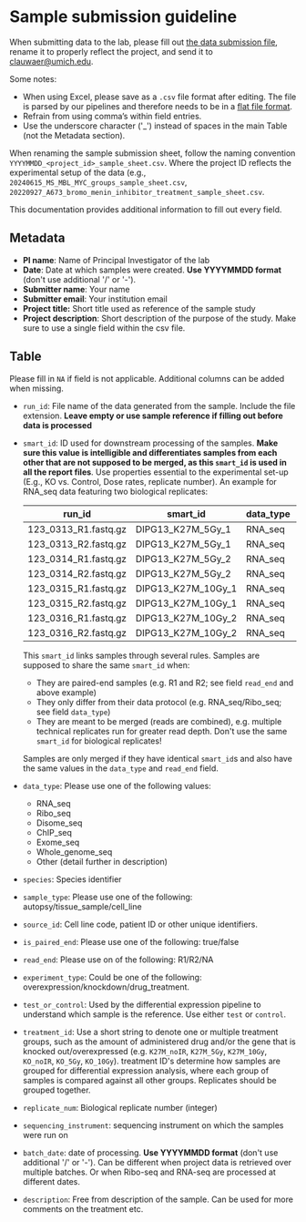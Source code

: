 # Sample submission guideline

When submitting data to the lab, please fill out [the data submission file](https://raw.githubusercontent.com/Prensner-Lab/sample_submission/main/YYYYMMDD_%3Cproject_id%3E_sample_sheet.csv), rename it to properly reflect the project, and send it to [clauwaer@umich.edu](mailto:clauwaer@umich.edu).

Some notes:
  - When using Excel, please save as a `.csv` file format after editing. The file is parsed by our pipelines and therefore needs to be in a [flat file format](https://en.wikipedia.org/wiki/Flat-file_database).
  - Refrain from using comma’s within field entries.
  - Use the underscore character ('_') instead of spaces in the main Table (not the Metadata section).

When renaming the sample submission sheet, follow the naming convention `YYYYMMDD_<project_id>_sample_sheet.csv`. Where the project ID reflects the experimental setup of the data (e.g., `20240615_MS_MBL_MYC_groups_sample_sheet.csv`, `20220927_A673_bromo_menin_inhibitor_treatment_sample_sheet.csv`.

This documentation provides additional information to fill out every field.

## Metadata

- **PI name**: Name of Principal Investigator of the lab
- **Date**: Date at which samples were created. **Use YYYYMMDD format** (don't use additional '/' or '-').
- **Submitter name**: Your name
- **Submitter email**: Your institution email
- **Project title:** Short title used as reference of the sample study
- **Project description**: Short description of the purpose of the study. Make sure to use a single field within the csv file.

## Table

Please fill in `NA` if field is not applicable. Additional columns can be added when missing.

- `run_id`: File name of the data generated from the sample. Include the file extension. **Leave empty or use sample reference if filling out before data is processed**
- `smart_id`: ID used for downstream processing of the samples. **Make sure this value is intelligible and differentiates samples from each other that are not supposed to be merged, as this `smart_id` is used in all the report files**. Use properties essential to the experimental set-up (E.g., KO vs. Control, Dose rates, replicate number). An example for RNA_seq data featuring two biological replicates:

  | **run_id** | **smart_id** | **data_type** | **read_end** | **replicate_num** |  **treatment_id** |
  | --- | --- | --- | --- | --- | --- |
  | 123_0313_R1.fastq.gz | DIPG13_K27M_5Gy_1 | RNA_seq | R1 | 1 | 5Gy |
  | 123_0313_R2.fastq.gz | DIPG13_K27M_5Gy_1 | RNA_seq | R2 | 1 | 5Gy |
  | 123_0314_R1.fastq.gz | DIPG13_K27M_5Gy_2 | RNA_seq | R1 | 2 | 5Gy |
  | 123_0314_R2.fastq.gz | DIPG13_K27M_5Gy_2 | RNA_seq | R2 | 2 | 5Gy |
  | 123_0315_R1.fastq.gz | DIPG13_K27M_10Gy_1 | RNA_seq | R1 | 1 | 10Gy |
  | 123_0315_R2.fastq.gz | DIPG13_K27M_10Gy_1 | RNA_seq | R2 | 1 | 10Gy |
  | 123_0316_R1.fastq.gz | DIPG13_K27M_10Gy_2 | RNA_seq | R1 | 2 | 10Gy |
  | 123_0316_R2.fastq.gz | DIPG13_K27M_10Gy_2 | RNA_seq | R2 | 2 | 10Gy |

  This `smart_id` links samples through several rules. Samples are supposed to share the same `smart_id` when:
  - They are paired-end samples (e.g. R1 and R2; see field `read_end` and above example)
  - They only differ from their data protocol (e.g. RNA_seq/Ribo_seq; see field `data_type`)
  - They are meant to be merged (reads are combined), e.g. multiple technical replicates run for greater read depth. Don't use the same `smart_id` for biological replicates!

  Samples are only merged if they have identical `smart_id`s and also have the same values in the `data_type` and `read_end` field. 

- `data_type`: Please use one of the following values:
  - RNA_seq
  - Ribo_seq
  - Disome_seq
  - ChIP_seq
  - Exome_seq
  - Whole_genome_seq
  - Other (detail further in description)
- `species`: Species identifier
- `sample_type`: Please use one of the following: autopsy/tissue_sample/cell_line
- `source_id`: Cell line code, patient ID or other unique identifiers.
- `is_paired_end`: Please use one of the following: true/false
- `read_end`: Please use on of the following: R1/R2/NA
- `experiment_type`: Could be one of the following: overexpression/knockdown/drug_treatment.
- `test_or_control`: Used by the differential expression pipeline to understand which sample is the reference. Use either `test` or `control`.
- `treatment_id`: Use a short string to denote one or multiple treatment groups, such as the amount of administered drug and/or the gene that is knocked out/overexpressed (e.g. `K27M_noIR`, `K27M_5Gy`, `K27M_10Gy`, `KO_noIR`, `KO_5Gy`, `KO_10Gy`). treatment ID's determine how samples are grouped for differential expression analysis, where each group of samples is compared against all other groups. Replicates should be grouped together.
- `replicate_num`: Biological replicate number (integer)
- `sequencing_instrument`: sequencing instrument on which the samples were run on
- `batch_date`: date of processing. **Use YYYYMMDD format** (don't use additional '/' or '-'). Can be different when project data is retrieved over multiple batches. Or when Ribo-seq and RNA-seq are processed at different dates.
- `description`: Free from description of the sample. Can be used for more comments on the treatment etc.
